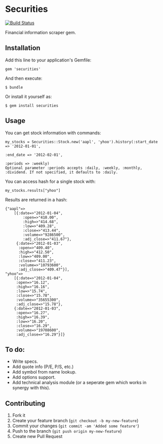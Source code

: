 # Securities

[![Build Status](https://secure.travis-ci.org/Nedomas/securities.png)](http://travis-ci.org/Nedomas/securities)

Financial information scraper gem.

## Installation

Add this line to your application's Gemfile:

    gem 'securities'

And then execute:

    $ bundle

Or install it yourself as:

    $ gem install securities

## Usage

You can get stock information with commands:

	my_stocks = Securities::Stock.new('aapl', 'yhoo').history(:start_date => '2012-01-01', 
																														:end_date => '2012-02-01', 
																														:periods => :weekly)
	Optional parameter :periods accepts :daily, :weekly, :monthly, :dividend. If not specified, it defaults to :daily.

You can access hash for a single stock with:

	my_stocks.results["yhoo"]

Results are returned in a hash:

	{"aapl"=>
		[{:date=>"2012-01-04",
			:open=>"410.00",
			:high=>"414.68", 
			:low=>"409.28", 
			:close=>"413.44", 
			:volume=>"9286500", 
			:adj_close=>"411.67"}, 
		 {:date=>"2012-01-03", 
		  :open=>"409.40", 
		  :high=>"412.50", 
		  :low=>"409.00", 
		  :close=>"411.23", 
		  :volume=>"10793600", 
		  :adj_close=>"409.47"}], 
	"yhoo"=>
		[{:date=>"2012-01-04", 
		 :open=>"16.12", 
		 :high=>"16.16", 
		 :low=>"15.74", 
		 :close=>"15.78", 
		 :volume=>"35655300", 
		 :adj_close=>"15.78"}, 
		{:date=>"2012-01-03", 
		 :open=>"16.27", 
		 :high=>"16.39", 
		 :low=>"16.20", 
		 :close=>"16.29", 
		 :volume=>"19708600", 
		 :adj_close=>"16.29"}]}

## To do:

* Write specs.
* Add quote info (P/E, P/S, etc.)
* Add symbol from name lookup.
* Add options support.
* Add technical analysis module (or a seperate gem which works in synergy with this).

## Contributing

1. Fork it
2. Create your feature branch (`git checkout -b my-new-feature`)
3. Commit your changes (`git commit -am 'Added some feature'`)
4. Push to the branch (`git push origin my-new-feature`)
5. Create new Pull Request
